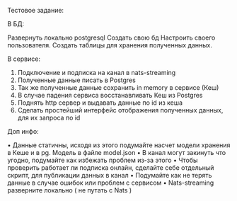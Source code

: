 Тестовое задание:

В БД:

Развернуть локально postgresql
Создать свою бд
Настроить своего пользователя.
Создать таблицы для хранения полученных данных.

В сервисе:

1. Подключение и подписка на канал в nats-streaming
2. Полученные данные писать в Postgres
3. Так же полученные данные сохранить in memory в сервисе (Кеш)
4. В случае падения сервиса восстанавливать Кеш из Postgres
5. Поднять http сервер и выдавать данные по id из кеша
6. Сделать простейший интерфейс отображения полученных данных, для
их запроса по id

Доп инфо:

• Данные статичны, исходя из этого подумайте насчет модели хранения
в Кеше и в pg. Модель в файле model.json
• В канал могут закинуть что угодно, подумайте как избежать проблем
из-за этого
• Чтобы проверить работает ли подписка онлайн, сделайте себе
отдельный скрипт, для публикации данных в канал
• Подумайте как не терять данные в случае ошибок или проблем с
сервисом
• Nats-streaming разверните локально ( не путать с Nats )
